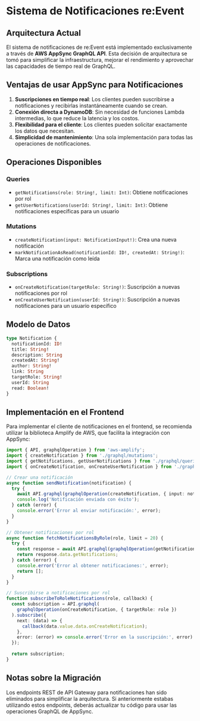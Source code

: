 # Sistema de Notificaciones re:Event

## Arquitectura Actual

El sistema de notificaciones de re:Event está implementado exclusivamente a través de **AWS AppSync GraphQL API**. Esta decisión de arquitectura se tomó para simplificar la infraestructura, mejorar el rendimiento y aprovechar las capacidades de tiempo real de GraphQL.

## Ventajas de usar AppSync para Notificaciones

1. **Suscripciones en tiempo real**: Los clientes pueden suscribirse a notificaciones y recibirlas instantáneamente cuando se crean.
2. **Conexión directa a DynamoDB**: Sin necesidad de funciones Lambda intermedias, lo que reduce la latencia y los costos.
3. **Flexibilidad para el cliente**: Los clientes pueden solicitar exactamente los datos que necesitan.
4. **Simplicidad de mantenimiento**: Una sola implementación para todas las operaciones de notificaciones.

## Operaciones Disponibles

### Queries
- `getNotifications(role: String!, limit: Int)`: Obtiene notificaciones por rol
- `getUserNotifications(userId: String!, limit: Int)`: Obtiene notificaciones específicas para un usuario

### Mutations
- `createNotification(input: NotificationInput!)`: Crea una nueva notificación
- `markNotificationAsRead(notificationId: ID!, createdAt: String!)`: Marca una notificación como leída

### Subscriptions
- `onCreateNotification(targetRole: String!)`: Suscripción a nuevas notificaciones por rol
- `onCreateUserNotification(userId: String!)`: Suscripción a nuevas notificaciones para un usuario específico

## Modelo de Datos

```graphql
type Notification {
  notificationId: ID!
  title: String!
  description: String
  createdAt: String!
  author: String!
  link: String
  targetRole: String!
  userId: String
  read: Boolean!
}
```

## Implementación en el Frontend

Para implementar el cliente de notificaciones en el frontend, se recomienda utilizar la biblioteca Amplify de AWS, que facilita la integración con AppSync:

```typescript
import { API, graphqlOperation } from 'aws-amplify';
import { createNotification } from './graphql/mutations';
import { getNotifications, getUserNotifications } from './graphql/queries';
import { onCreateNotification, onCreateUserNotification } from './graphql/subscriptions';

// Crear una notificación
async function sendNotification(notification) {
  try {
    await API.graphql(graphqlOperation(createNotification, { input: notification }));
    console.log('Notificación enviada con éxito');
  } catch (error) {
    console.error('Error al enviar notificación:', error);
  }
}

// Obtener notificaciones por rol
async function fetchNotificationsByRole(role, limit = 20) {
  try {
    const response = await API.graphql(graphqlOperation(getNotifications, { role, limit }));
    return response.data.getNotifications;
  } catch (error) {
    console.error('Error al obtener notificaciones:', error);
    return [];
  }
}

// Suscribirse a notificaciones por rol
function subscribeToRoleNotifications(role, callback) {
  const subscription = API.graphql(
    graphqlOperation(onCreateNotification, { targetRole: role })
  ).subscribe({
    next: (data) => {
      callback(data.value.data.onCreateNotification);
    },
    error: (error) => console.error('Error en la suscripción:', error)
  });
  
  return subscription;
}
```

## Notas sobre la Migración

Los endpoints REST de API Gateway para notificaciones han sido eliminados para simplificar la arquitectura. Si anteriormente estabas utilizando estos endpoints, deberás actualizar tu código para usar las operaciones GraphQL de AppSync.